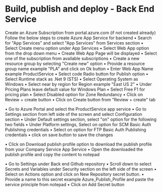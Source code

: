 # Build, publish and deploy - Back End Service
Create an Azure Subscription from portal.azure.com (if not created already)
Follow the below steps to create Azure App Service for backend
• Search for "App Services" and select "App Services" from Services section
• Select Create menu option under App Services
• Select Web App option from the drop down menu
• Create Web App Page will be displayed
• Select one of the subscription from available subscriptions
• Create a new resource group by selecting "Create new" option
• Provide a resource group name example "PLA" and click on Ok button
• Enter Web App Name example ProductService
• Select code Radio button for Publish option
• Select Runtime stack as .Net 9 (STS)
• Select Operating System as Windows
• Select near by region for Region example "East US 2"
• Under Pricing Plans leave default value for Windows Plan
• Select Free F1 for pricing plan
• Select Disabled option for Zone Redundancy
• Click on Review + create button
• Click on Create button from "Review + create" tab

• Go to Azure Portal and select the ProductService app service
• Go to Settings section from left side of the screen and select Configuration section
• Under Default settings section, select "on" option for the following two fields
• Under Platform settings, Select on option for SCM Basic Auth Publishing credentials
• Select on option for FTP Basic Auth Publishing credentials
• click on save button to save the changes

• Click on Download publish profile option to download the publish profile from your Company Service App Service
• Open the downloaded the publish profile and copy the content to notepad

• Go to Settings under Back end Github repository
• Scroll down to select Secrets and Variables under Security section on the left side of the screen
• Select on Actions option and click on New Repository secret button.
• Provide a name to this secret example Azure_Publish_Profile and paste the service principle from notepad
• Click on Add Secret button
